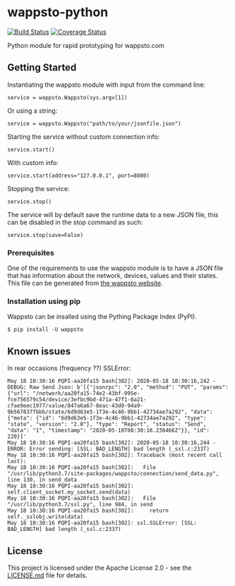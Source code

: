 # wappsto-python

[![Build Status](https://travis-ci.com/Wappsto/wappsto-python.svg?branch=master)](https://travis-ci.com/Wappsto/wappsto-python)
[![Coverage Status](https://coveralls.io/repos/github/Wappsto/wappsto-python/badge.svg?branch=master)](https://coveralls.io/github/Wappsto/wappsto-python?branch=master)

Python module for rapid prototyping for wappsto.com

## Getting Started

Instantiating the wappsto module with input from the command line:
```
service = wappsto.Wappsto(sys.argv[1])
```
Or using a string:
```
service = wappsto.Wappsto("path/to/your/jsonfile.json")
```
Starting the service without custom connection info:
```
service.start()
```
With custom info:
```
service.start(address="127.0.0.1", port=8080)
```
Stopping the service:
```
service.stop()
```
The service will by default save the runtime data to a new JSON file, this can be disabled in the stop command as such:
```
service.stop(save=False)
```

### Prerequisites

One of the requirements to use the wappsto module is to have a JSON file that has information about the network, devices, values and their states. This file can be generated from [the wappsto website](https://wappsto.com/).


### Installation using pip

Wappsto can be insalled using the Pything Package Index (PyPI).

```
$ pip install -U wappsto
```

## Known issues

In rear occasions (frequency ??) SSLError:

    May 18 10:30:16 PQPI-aa20fa15 bash[302]: 2020-05-18 10:30:16,242 - DEBUG: Raw Send Json: b'[{"jsonrpc": "2.0", "method": "PUT", "params": {"url": "/network/aa20fa15-74e2-43bf-995e-fce756579c54/device/3efbc9bd-471a-47f1-8a21-cfae9eec1977/value/847a6a67-8eac-43d0-94a9-9b567837fbbb/state/6d9d63e5-1f3e-4c46-9bb1-42734ae7a292", "data": {"meta": {"id": "6d9d63e5-1f3e-4c46-9bb1-42734ae7a292", "type": "state", "version": "2.0"}, "type": "Report", "status": "Send", "data": "1", "timestamp": "2020-05-18T08:30:16.238466Z"}}, "id": 220}]'
    May 18 10:30:16 PQPI-aa20fa15 bash[302]: 2020-05-18 10:30:16,244 - ERROR: Error sending: [SSL: BAD_LENGTH] bad length (_ssl.c:2337)
    May 18 10:30:16 PQPI-aa20fa15 bash[302]: Traceback (most recent call last):
    May 18 10:30:16 PQPI-aa20fa15 bash[302]:   File "/usr/lib/python3.7/site-packages/wappsto/connection/send_data.py", line 130, in send_data
    May 18 10:30:16 PQPI-aa20fa15 bash[302]:     self.client_socket.my_socket.send(data)
    May 18 10:30:16 PQPI-aa20fa15 bash[302]:   File "/usr/lib/python3.7/ssl.py", line 984, in send
    May 18 10:30:16 PQPI-aa20fa15 bash[302]:     return self._sslobj.write(data)
    May 18 10:30:16 PQPI-aa20fa15 bash[302]: ssl.SSLError: [SSL: BAD_LENGTH] bad length (_ssl.c:2337)


## License

This project is licensed under the Apache License 2.0 - see the [LICENSE.md](LICENSE.md) file for details.
